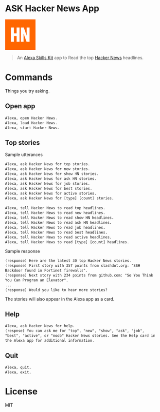 # ASK Hacker News App

<img src="./designAssets/icon108x108.png" width="100">

> An [Alexa Skills Kit](https://developer.amazon.com/appsandservices/solutions/alexa/alexa-skills-kit) app to Read the top [Hacker News](https://news.ycombinator.com/) headlines.

# Commands

Things you try asking.

## Open app

```
Alexa, open Hacker News.
Alexa, load Hacker News.
Alexa, start Hacker News.
```

## Top stories

Sample utterances

```
Alexa, ask Hacker News for top stories.
Alexa, ask Hacker News for new stories.
Alexa, ask Hacker News for show HN stories.
Alexa, ask Hacker News for ask HN stories.
Alexa, ask Hacker News for job stories.
Alexa, ask Hacker News for best stories.
Alexa, ask Hacker News for active stories.
Alexa, ask Hacker News for [type] [count] stories.

Alexa, tell Hacker News to read top headlines.
Alexa, tell Hacker News to read new headlines.
Alexa, tell Hacker News to read show HN headlines.
Alexa, tell Hacker News to read ask HN headlines.
Alexa, tell Hacker News to read job headlines.
Alexa, tell Hacker News to read best headlines.
Alexa, tell Hacker News to read active headlines.
Alexa, tell Hacker News to read [type] [count] headlines.
```

Sample response

```
(response) Here are the latest 30 top Hacker News stories.
(response) First story with 357 points from slashdot.org: "SSH Backdoor found in Fortinet firewalls".
(response) Next story with 234 points from github.com: "So You Think You Can Program an Elevator".
...
(response) Would you like to hear more stories?
```

The stories will also appear in the Alexa app as a card.

## Help

```
Alexa, ask Hacker News for help.
(respnse) You can ask me for "top", "new", "show", "ask", "job", "best", "active", or "noob" Hacker News stories. See the Help card in the Alexa app for additional information.
```
## Quit

```Exit
Alexa, quit.
Alexa, exit.
```

# License

MIT
